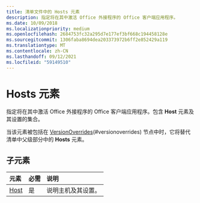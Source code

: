 ```yaml
---
title: 清单文件中的 Hosts 元素
description: 指定将在其中激活 Office 外接程序的 Office 客户端应用程序。
ms.date: 10/09/2018
ms.localizationpriority: medium
ms.openlocfilehash: 2684753fc32a295d7e177ef3bf668c194458128e
ms.sourcegitcommit: 1306faba8694dea203373972b6ff2e852429a119
ms.translationtype: MT
ms.contentlocale: zh-CN
ms.lasthandoff: 09/12/2021
ms.locfileid: "59149510"
---
```

# <a name="hosts-element"></a>Hosts 元素

指定将在其中激活 Office 外接程序的 Office 客户端应用程序。包含 **Host** 元素及其设置的集合。 

当该元素被包括在 [VersionOverrides](versionoverrides.md)(#versionoverrides) 节点中时，它将替代清单中父级部分中的 **Hosts** 元素。 

## <a name="child-elements"></a>子元素

|  元素 |  必需  |  说明  |
|:-----|:-----|:-----|
|  [Host](host.md)    |  是   |  说明主机及其设置。 |
